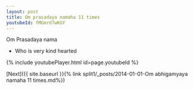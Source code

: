 ```yaml
---
layout: post
title: Om prasadaya namaha 11 times
youtubeId: fMGmrd7wKGY
---
```

 
 
Om Prasadaya nama 
 
 -  Who is very kind hearted 
 
  
 
  
 
 
 
 
 
 


{% include youtubePlayer.html id=page.youtubeId %}
 
[Next]({{ site.baseurl }}{% link  split1/_posts/2014-01-01-Om abhigamyaya namaha 11 times.md%})
 
